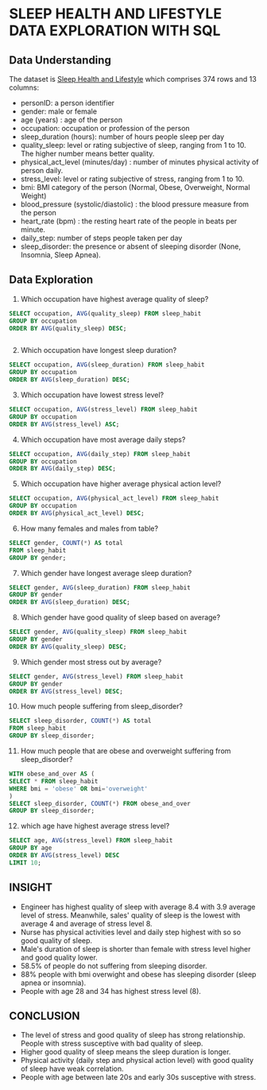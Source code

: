 # **SLEEP HEALTH AND LIFESTYLE DATA EXPLORATION WITH SQL**

## **Data Understanding**
The dataset is [Sleep Health and Lifestyle](https://www.kaggle.com/datasets/uom190346a/sleep-health-and-lifestyle-dataset/data) which comprises 374 rows and 13 columns:
- personID: a person identifier
- gender: male or female
- age (years) : age of the person
- occupation: occupation or profession of the person
- sleep_duration (hours): number of hours people sleep per day
- quality_sleep: level or rating subjective of sleep, ranging from 1 to 10. The higher number means better quality.
- physical_act_level (minutes/day) : number of minutes physical activity of person daily.
- stress_level: level or rating subjective of stress, ranging from 1 to 10.
- bmi: BMI category of the person (Normal, Obese, Overweight, Normal Weight)
- blood_pressure (systolic/diastolic) : the blood pressure measure from the person
- heart_rate (bpm) : the resting heart rate of the people in beats per minute.
- daily_step: number of steps people taken per day
- sleep_disorder: the presence or absent of sleeping disorder (None, Insomnia, Sleep Apnea).

## **Data Exploration**
1. Which occupation have highest average quality of sleep?
```sql
SELECT occupation, AVG(quality_sleep) FROM sleep_habit
GROUP BY occupation
ORDER BY AVG(quality_sleep) DESC;
```
![]()


2. Which occupation have longest sleep duration?
```sql
SELECT occupation, AVG(sleep_duration) FROM sleep_habit
GROUP BY occupation
ORDER BY AVG(sleep_duration) DESC;
```

3. Which occupation have lowest stress level?
```sql
SELECT occupation, AVG(stress_level) FROM sleep_habit
GROUP BY occupation
ORDER BY AVG(stress_level) ASC;
```

4. Which occupation have most average daily steps?
```sql
SELECT occupation, AVG(daily_step) FROM sleep_habit
GROUP BY occupation
ORDER BY AVG(daily_step) DESC;
```

5. Which occupation have higher average physical action level?
```sql
SELECT occupation, AVG(physical_act_level) FROM sleep_habit
GROUP BY occupation
ORDER BY AVG(physical_act_level) DESC;
```

6. How many females and males from table?
```sql
SELECT gender, COUNT(*) AS total
FROM sleep_habit
GROUP BY gender;
```

7. Which gender have longest average sleep duration?
```sql
SELECT gender, AVG(sleep_duration) FROM sleep_habit
GROUP BY gender
ORDER BY AVG(sleep_duration) DESC;
```

8. Which gender have good quality of sleep based on average?
```sql
SELECT gender, AVG(quality_sleep) FROM sleep_habit
GROUP BY gender
ORDER BY AVG(quality_sleep) DESC;
```

9. Which gender most stress out by average?
```sql
SELECT gender, AVG(stress_level) FROM sleep_habit
GROUP BY gender
ORDER BY AVG(stress_level) DESC;
```

10. How much people suffering from sleep_disorder?
```sql
SELECT sleep_disorder, COUNT(*) AS total
FROM sleep_habit
GROUP BY sleep_disorder;
```

11. How much people that are obese and overweight suffering from sleep_disorder?
```sql
WITH obese_and_over AS (
SELECT * FROM sleep_habit
WHERE bmi = 'obese' OR bmi='overweight'
)
SELECT sleep_disorder, COUNT(*) FROM obese_and_over
GROUP BY sleep_disorder;
```

12. which age have highest average stress level?
```sql
SELECT age, AVG(stress_level) FROM sleep_habit
GROUP BY age
ORDER BY AVG(stress_level) DESC
LIMIT 10;
```

## **INSIGHT**
- Engineer has highest quality of sleep with average 8.4 with 3.9 average level of stress. Meanwhile, sales' quality of sleep is the lowest with average 4 and average of stress level 8.
- Nurse has physical activities level and daily step highest with so so good quality of sleep.
- Male's duration of sleep is shorter than female with stress level higher and good quality lower.
- 58.5% of people do not suffering from sleeping disorder.
- 88% people with bmi overwight and obese has sleeping disorder (sleep apnea or insomnia).
- People with age 28 and 34 has highest stress level (8).

## **CONCLUSION**
- The level of stress and good quality of sleep has strong relationship. People with stress susceptive with bad quality of sleep.
- Higher good quality of sleep means the sleep duration is longer.
- Physical activity (daily step and physical action level) with good quality of sleep have weak correlation.
- People with age between late 20s and early 30s susceptive with stress.



